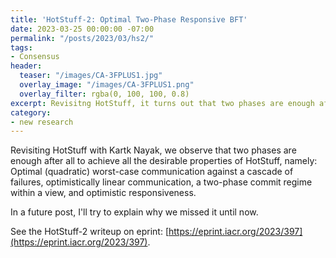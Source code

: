 ```yaml
---
title: 'HotStuff-2: Optimal Two-Phase Responsive BFT'
date: 2023-03-25 00:00:00 -07:00
permalink: "/posts/2023/03/hs2/"
tags:
- Consensus
header:
  teaser: "/images/CA-3FPLUS1.jpg"
  overlay_image: "/images/CA-3FPLUS1.png"
  overlay_filter: rgba(0, 100, 100, 0.8)
excerpt: Revisitng HotStuff, it turns out that two phases are enough after all.
category:
- new research
---
```


Revisiting HotStuff with Kartk Nayak, we observe that two phases are enough after all to achieve all the desirable properties of HotStuff, namely: 
Optimal (quadratic) worst-case communication against a cascade of failures, optimistically linear communication, a two-phase commit regime within a view, and optimistic responsiveness.

In a future post, I'll try to explain why we missed it until now.

See the HotStuff-2 writeup on eprint: [https://eprint.iacr.org/2023/397](https://eprint.iacr.org/2023/397). 


